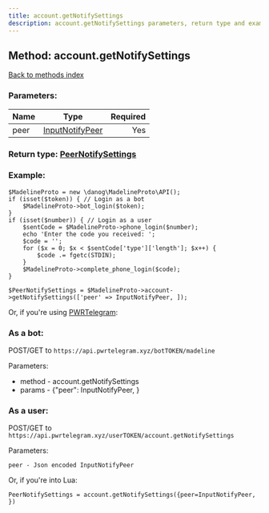 ```yaml
---
title: account.getNotifySettings
description: account.getNotifySettings parameters, return type and example
---
```

## Method: account.getNotifySettings  
[Back to methods index](index.md)


### Parameters:

| Name     |    Type       | Required |
|----------|:-------------:|---------:|
|peer|[InputNotifyPeer](../types/InputNotifyPeer.md) | Yes|


### Return type: [PeerNotifySettings](../types/PeerNotifySettings.md)

### Example:


```
$MadelineProto = new \danog\MadelineProto\API();
if (isset($token)) { // Login as a bot
    $MadelineProto->bot_login($token);
}
if (isset($number)) { // Login as a user
    $sentCode = $MadelineProto->phone_login($number);
    echo 'Enter the code you received: ';
    $code = '';
    for ($x = 0; $x < $sentCode['type']['length']; $x++) {
        $code .= fgetc(STDIN);
    }
    $MadelineProto->complete_phone_login($code);
}

$PeerNotifySettings = $MadelineProto->account->getNotifySettings(['peer' => InputNotifyPeer, ]);
```

Or, if you're using [PWRTelegram](https://pwrtelegram.xyz):

### As a bot:

POST/GET to `https://api.pwrtelegram.xyz/botTOKEN/madeline`

Parameters:

* method - account.getNotifySettings
* params - {"peer": InputNotifyPeer, }



### As a user:

POST/GET to `https://api.pwrtelegram.xyz/userTOKEN/account.getNotifySettings`

Parameters:

```
peer - Json encoded InputNotifyPeer

```

Or, if you're into Lua:

```
PeerNotifySettings = account.getNotifySettings({peer=InputNotifyPeer, })
```

